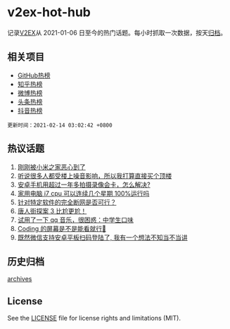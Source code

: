 # v2ex-hot-hub

 记录[V2EX](https://www.v2ex.com/)从 2021-01-06 日至今的热门话题。每小时抓取一次数据，按天[归档](archives)。
 
 ## 相关项目

- [GitHub热榜](https://github.com/lonnyzhang423/github-hot-hub)
- [知乎热榜](https://github.com/lonnyzhang423/zhihu-hot-hub)
- [微博热榜](https://github.com/lonnyzhang423/weibo-hot-hub)
- [头条热榜](https://github.com/lonnyzhang423/toutiao-hot-hub)
- [抖音热榜](https://github.com/lonnyzhang423/douyin-hot-hub)


 `更新时间：2021-02-14 03:02:42 +0800`

## 热议话题

1. [刚刚被小米之家恶心到了](https://www.v2ex.com/t/753178)
1. [听说很多人都受楼上噪音影响，所以我打算直接买个顶楼](https://www.v2ex.com/t/753154)
1. [安卓手机用超过一年多拍摄录像会卡，怎么解决?](https://www.v2ex.com/t/753137)
1. [家用电脑 i7 cpu 可以连续几个星期 100%运行吗](https://www.v2ex.com/t/753163)
1. [针对特定软件的完全断网是否可行？](https://www.v2ex.com/t/753164)
1. [唐人街探案 3 比尬更尬！](https://www.v2ex.com/t/753205)
1. [试用了一下 qq 音乐，很困惑：中学生口味](https://www.v2ex.com/t/753145)
1. [Coding 的屏幕是不是能看就行👀](https://www.v2ex.com/t/753177)
1. [既然微信支持安卓平板扫码登陆了, 我有一个想法不知当不当讲](https://www.v2ex.com/t/753167)

## 历史归档

[archives](archives)

## License

See the [LICENSE](LICENSE) file for license rights and limitations (MIT).
